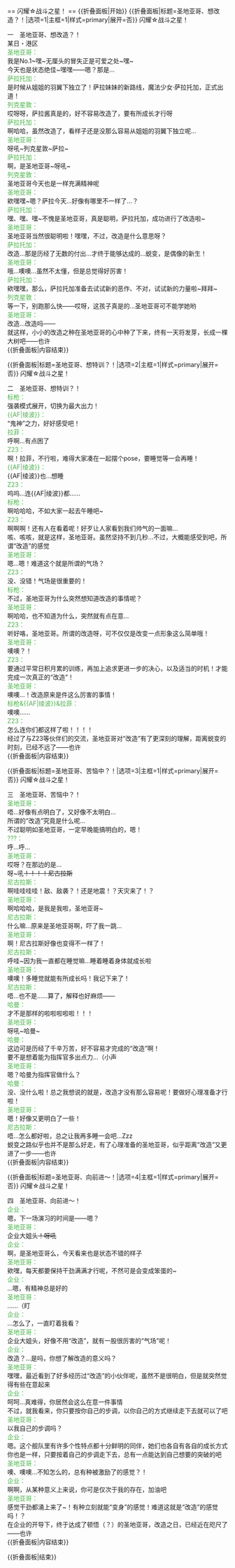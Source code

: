== 闪耀☆战斗之星！ ==
{{折叠面板|开始}}
{{折叠面板|标题=圣地亚哥、想改造？！|选项=1|主框=1|样式=primary|展开=否}}
闪耀☆战斗之星！

一　圣地亚哥、想改造？！<br>
某日・港区<br>
<span style="color:#4eb24e;">圣地亚哥：</span><br>
我是No.1~嘿~无厘头的冒失正是可爱之处~嘿~<br>
今天也是状态绝佳~嘿嘿——嗯？那是…<br>
<span style="color:#4eb24e;">萨拉托加：</span><br>
是时候从姐姐的羽翼下独立了！萨拉妹妹的新路线，魔法少女·萨拉托加，正式出道！<br>
<span style="color:#4eb24e;">列克星敦：</span><br>
哎呀呀，萨拉酱真是的，好不容易改造了，要有所成长才行呀<br>
<span style="color:#4eb24e;">萨拉托加：</span><br>
啊哈哈，虽然改造了，看样子还是没那么容易从姐姐的羽翼下独立呢…<br>
<span style="color:#4eb24e;">圣地亚哥：</span><br>
呀吼~列克星敦~萨拉~<br>
<span style="color:#4eb24e;">萨拉托加：</span><br>
啊，是圣地亚哥~呀吼~<br>
<span style="color:#4eb24e;">列克星敦：</span><br>
圣地亚哥今天也是一样充满精神呢<br>
<span style="color:#4eb24e;">圣地亚哥：</span><br>
欸嘿嘿~嗯？萨拉今天…好像有哪里不一样了…？<br>
<span style="color:#4eb24e;">萨拉托加：</span><br>
嘿、嘿、嘿~不愧是圣地亚哥，真是聪明，萨拉托加，成功进行了改造啦~<br>
<span style="color:#4eb24e;">圣地亚哥：</span><br>
圣地亚哥当然很聪明啦！嘿嘿，不过，改造是什么意思呀？<br>
<span style="color:#4eb24e;">萨拉托加：</span><br>
改造…那是历经了无数的付出…才终于能够达成的…蜕变，是偶像的新生！<br>
<span style="color:#4eb24e;">圣地亚哥：</span><br>
哦…噢噢…虽然不太懂，但是总觉得好厉害！<br>
<span style="color:#4eb24e;">萨拉托加：</span><br>
欸嘿嘿，那么，萨拉托加准备去试试新的恶作、不对，试试新的力量啦~拜拜~<br>
<span style="color:#4eb24e;">列克星敦：</span><br>
等一下，别跑那么快——哎呀，这孩子真是的…圣地亚哥可不能学她哟<br>
<span style="color:#4eb24e;">圣地亚哥：</span><br>
改造…改造吗——<br>
就这样，小小的改造之种在圣地亚哥的心中种了下来，终有一天将发芽，长成一棵大树吧——也许<br>
{{折叠面板|内容结束}}

{{折叠面板|标题=圣地亚哥、想特训？！|选项=2|主框=1|样式=primary|展开=否}}
闪耀☆战斗之星！

二　圣地亚哥、想特训？！<br>
<span style="color:#4eb24e;">标枪：</span><br>
强袭模式展开，切换为最大出力！<br>
<span style="color:#4eb24e;">{{AF|绫波}}：</span><br>
“鬼神”之力，好好感受吧！<br>
<span style="color:#4eb24e;">拉菲：</span><br>
呼啊…有点困了<br>
<span style="color:#4eb24e;">Z23：</span><br>
啊！拉菲，不行啦，难得大家凑在一起摆个pose，要睡觉等一会再睡！<br>
<span style="color:#4eb24e;">{{AF|绫波}}：</span><br>
{{AF|绫波}}也…想睡<br>
<span style="color:#4eb24e;">Z23：</span><br>
呜呜…连{{AF|绫波}}都……<br>
<span style="color:#4eb24e;">标枪：</span><br>
啊哈哈哈，不如大家一起去午睡吧~<br>
<span style="color:#4eb24e;">Z23：</span><br>
啊啊啊！还有人在看着呢！好歹让人家看到我们帅气的一面嘛…<br>
咳、咳咳，就是这样，圣地亚哥。虽然坚持不到几秒…不过，大概能感受到吧，所谓“改造”的感觉<br>
<span style="color:#4eb24e;">圣地亚哥：</span><br>
嗯…嗯！难道这个就是所谓的气场？<br>
<span style="color:#4eb24e;">Z23：</span><br>
没、没错！气场是很重要的！<br>
<span style="color:#4eb24e;">标枪：</span><br>
不过，圣地亚哥为什么突然想知道改造的事情呢？<br>
<span style="color:#4eb24e;">圣地亚哥：</span><br>
啊哈哈，也不知道为什么，突然就有点在意…<br>
<span style="color:#4eb24e;">Z23：</span><br>
听好咯，圣地亚哥。所谓的改造呀，可不仅仅是改变一点形象这么简单哦！<br>
<span style="color:#4eb24e;">圣地亚哥：</span><br>
噢噢？！<br>
<span style="color:#4eb24e;">Z23：</span><br>
要通过平常日积月累的训练，再加上追求更进一步的决心，以及适当的时机！才能完成一次真正的“改造”！<br>
<span style="color:#4eb24e;">圣地亚哥：</span><br>
噢噢…！改造原来是件这么厉害的事情！<br>
<span style="color:#4eb24e;">标枪&{{AF|绫波}}&拉菲：</span><br>
噢噢……<br>
<span style="color:#4eb24e;">Z23：</span><br>
怎么连你们都这样了啦！！！！<br>
经过了与Z23等伙伴们的交流，圣地亚哥对“改造”有了更深刻的理解，距离蜕变的时刻，已经不远了——也许<br>
{{折叠面板|内容结束}}

{{折叠面板|标题=圣地亚哥、苦恼中？！|选项=3|主框=1|样式=primary|展开=否}}
闪耀☆战斗之星！

三　圣地亚哥、苦恼中？！<br>
<span style="color:#4eb24e;">圣地亚哥：</span><br>
唔…好像有点明白了，又好像不太明白…<br>
所谓的“改造”究竟是什么呢…<br>
不过聪明如圣地亚哥，一定早晚能搞明白的，嗯！<br>
<span style="color:#4eb24e;">???：</span><br>
呼…呼…<br>
<span style="color:#4eb24e;">圣地亚哥：</span><br>
哎呀？在那边的是…<br>
呀~吼~~！！！！尼古拉斯~~<br>
<span style="color:#4eb24e;">尼古拉斯：</span><br>
啊哇哇哇哇！敌、敌袭？！还是地震！？天灾来了！？<br>
<span style="color:#4eb24e;">圣地亚哥：</span><br>
啊哈哈哈，是我是我啦，圣地亚哥~<br>
<span style="color:#4eb24e;">尼古拉斯：</span><br>
什么嘛…原来是圣地亚哥啊，吓了我一跳…<br>
<span style="color:#4eb24e;">圣地亚哥：</span><br>
啊！尼古拉斯好像也变得不一样了！<br>
<span style="color:#4eb24e;">尼古拉斯：</span><br>
呼哇~因为我一直都在睡觉嘛…睡着睡着身体就成长啦<br>
<span style="color:#4eb24e;">圣地亚哥：</span><br>
噢噢！多睡觉就能有所成长吗！我记下来了！<br>
<span style="color:#4eb24e;">尼古拉斯：</span><br>
唔…也不是……算了，解释也好麻烦——<br>
<span style="color:#4eb24e;">哈曼：</span><br>
才不是那样的啦啦啦啦啦！！！<br>
<span style="color:#4eb24e;">圣地亚哥：</span><br>
呀吼~哈曼~<br>
<span style="color:#4eb24e;">哈曼：</span><br>
这边可是历经了千辛万苦，好不容易才完成的“改造”啊！<br>
要不是想着能为指挥官多出点力…（小声<br>
<span style="color:#4eb24e;">圣地亚哥：</span><br>
嗯？哈曼为指挥官做什么？<br>
<span style="color:#4eb24e;">哈曼：</span><br>
没、没什么啦！总之我想说的就是，改造才没有那么容易呢！要做好心理准备才行啦！<br>
<span style="color:#4eb24e;">圣地亚哥：</span><br>
嗯！好像又更明白了一些！<br>
<span style="color:#4eb24e;">尼古拉斯：</span><br>
唔…怎么都好啦，总之让我再多睡一会吧…Zzz<br>
蜕变之路似乎也并不是那么好走，有了心理准备的圣地亚哥，似乎距离“改造”又更进了一步——也许<br>
{{折叠面板|内容结束}}

{{折叠面板|标题=圣地亚哥、向前进～！|选项=4|主框=1|样式=primary|展开=否}}
闪耀☆战斗之星！

四　圣地亚哥、向前进～！<br>
<span style="color:#4eb24e;">企业：</span><br>
嗯，下一场演习的时间是——嗯？<br>
<span style="color:#4eb24e;">圣地亚哥：</span><br>
企业大姐头~~！呀吼~~<br>
<span style="color:#4eb24e;">企业：</span><br>
啊，是圣地亚哥么，今天看来也是状态不错的样子<br>
<span style="color:#4eb24e;">圣地亚哥：</span><br>
欸嘿，每天都要保持干劲满满才行呢，不然可是会变成笨蛋的~<br>
<span style="color:#4eb24e;">企业：</span><br>
…嗯，有精神总是好的<br>
<span style="color:#4eb24e;">圣地亚哥：</span><br>
……（盯<br>
<span style="color:#4eb24e;">企业：</span><br>
…怎么了，一直盯着我看？<br>
<span style="color:#4eb24e;">圣地亚哥：</span><br>
企业大姐头，好像不用“改造”，就有一股很厉害的“气场”呢！<br>
<span style="color:#4eb24e;">企业：</span><br>
改造？…是吗，你想了解改造的意义吗？<br>
<span style="color:#4eb24e;">圣地亚哥：</span><br>
嘿嘿，最近看到了好多经历过“改造”的小伙伴呢，虽然不是很明白，但是就突然觉得有些在意起来<br>
<span style="color:#4eb24e;">企业：</span><br>
呵呵…真难得，你居然会这么在意一件事情<br>
不过，就我看来，你只要按你自己的步调，以你自己的方式继续走下去就可以了吧<br>
<span style="color:#4eb24e;">圣地亚哥：</span><br>
以我自己的步调吗？<br>
<span style="color:#4eb24e;">企业：</span><br>
嗯。这个舰队里有许多个性特点都十分鲜明的同伴，她们也各自有各自的成长方式<br>
你也是一样，只要按着自己的步调走下去，总有一点能达到自己想要的突破的吧<br>
<span style="color:#4eb24e;">圣地亚哥：</span><br>
噢、噢噢…不知怎么的，总有种被激励了的感觉？！<br>
<span style="color:#4eb24e;">企业：</span><br>
啊啊，从某种意义上来说，你可是仅次于我的存在，加油吧<br>
<span style="color:#4eb24e;">圣地亚哥：</span><br>
感觉干劲都涌上来了~！有种立刻就能“变身”的感觉！难道这就是“改造”的感觉吗！？<br>
在企业的开导下，终于达成了顿悟（？）的圣地亚哥，改造之日，已经近在咫尺了——也许<br>
{{折叠面板|内容结束}}

{{折叠面板|结束}}
